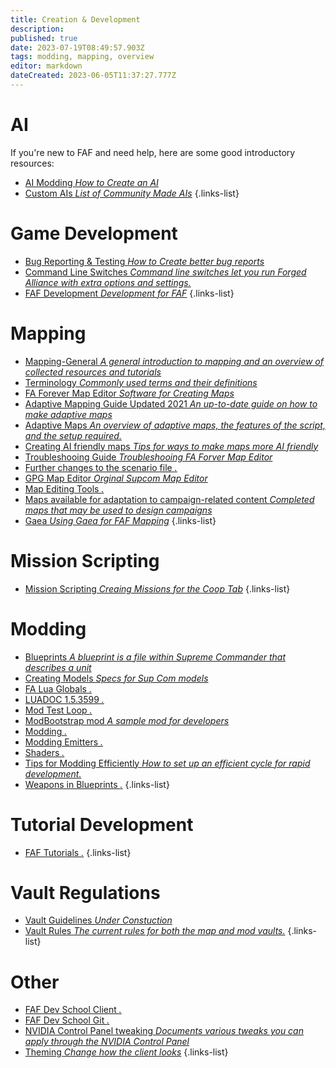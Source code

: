 ```yaml
---
title: Creation & Development
description: 
published: true
date: 2023-07-19T08:49:57.903Z
tags: modding, mapping, overview
editor: markdown
dateCreated: 2023-06-05T11:37:27.777Z
---
```


# AI
If you're new to FAF and need help, here are some good introductory resources:

- [AI Modding *How to Create an AI*](https://wiki.faforever.com/en/Development/AI/AI-Modding)
- [Custom AIs *List of Community Made AIs*](https://wiki.faforever.com/en/Development/AI/Custom-AIs)
{.links-list}

# Game Development

- [Bug Reporting & Testing *How to Create better bug reports*](https://wiki.faforever.com/en/Development/Game-Development/Bug-Reporting-and-Testing)
- [Command Line Switches *Command line switches let you run Forged Alliance with extra options and settings.*](https://wiki.faforever.com/en/Development/Game-Development/Command-Line-Switches)
- [FAF Development *Development for FAF*](https://wiki.faforever.com/en/Development/Game-Development/FAF-Development)
{.links-list}

# Mapping
- [Mapping-General *A general introduction to mapping and an overview of collected resources and tutorials*](/en/Development/Mapping)
- [Terminology *Commonly used terms and their definitions*](/en/Development/Mapping/Terms)
- [FA Forever Map Editor *Software for Creating Maps*](https://wiki.faforever.com/en/Development/Mapping/FA-Forever-Map-Editor)
- [Adaptive Mapping Guide Updated 2021 *An up-to-date guide on how to make adaptive maps*](https://wiki.faforever.com/en/Development/Mapping/Adaptive-Mapping-2021)
- [Adaptive Maps *An overview of adaptive maps, the features of the script, and the setup required.*](https://wiki.faforever.com/en/Development/Mapping/Adaptive-Maps)
- [Creating AI friendly maps *Tips for ways to make maps more AI friendly*](https://wiki.faforever.com/en/Development/Mapping/ai-friendly-maps)
- [Troubleshooing Guide *Troubleshooing FA Forver Map Editor*](https://wiki.faforever.com/en/Development/Mapping/faf-map-editor-troubleshooting)
- [Further changes to the scenario file *.*](https://wiki.faforever.com/en/Development/Mapping/Further-changes-to-the-scenario-file)
- [GPG Map Editor *Orginal Supcom Map Editor*](https://wiki.faforever.com/en/Development/Mapping/GPG-Map-Editor)
- [Map Editing Tools *.*](https://wiki.faforever.com/en/Development/Mapping/Map-Editing-Tools)
- [Maps available for adaptation to campaign-related content *Completed maps that may be used to design campaigns*](https://wiki.faforever.com/en/Development/Mapping/campaign-ready-maps)
- [Gaea *Using Gaea for FAF Mapping*](https://wiki.faforever.com/en/Development/Mapping/Gaea)
{.links-list}


# Mission Scripting

- [Mission Scripting *Creaing Missions for the Coop Tab*](https://wiki.faforever.com/en/Development/Missions/Mission-Scripting)
{.links-list}


# Modding

- [Blueprints *A blueprint is a file within Supreme Commander that describes a unit*](https://wiki.faforever.com/en/Development/Modding/Blueprints)
- [Creating Models *Specs for Sup Com models*](https://wiki.faforever.com/en/Development/Modding/Creating-models)
- [FA Lua Globals *.*](https://wiki.faforever.com/en/Development/Modding/LUAGLOBALS)
- [LUADOC 1.5.3599 *.*](https://wiki.faforever.com/en/Development/Modding/LUADOC)
- [Mod Test Loop *.*](https://wiki.faforever.com/en/Development/Modding/Mod-test-loop)
- [ModBootstrap mod *A sample mod for developers*](https://wiki.faforever.com/en/Development/Modding/ModBootstrap-mod)
- [Modding *.*](https://wiki.faforever.com/en/Development/Modding/Modding)
- [Modding Emitters *.*](https://wiki.faforever.com/en/Development/Modding/Modding_Emitters)
- [Shaders *.*](https://wiki.faforever.com/en/Development/Modding/Shaders)
- [Tips for Modding Efficiently *How to set up an efficient cycle for rapid development.*](https://wiki.faforever.com/en/Development/Modding/Tips-for-Modding-Efficiently)
- [Weapons in Blueprints *.*](https://wiki.faforever.com/en/Development/Modding/Weapon)
{.links-list}


# Tutorial Development

- [FAF Tutorials *.*](https://wiki.faforever.com/en/Development/Tutorials/Tutorials)
{.links-list}


# Vault Regulations

- [Vault Guidelines *Under Constuction*](/en/Development/Vault/Guidelines)
- [Vault Rules *The current rules for both the map and mod vaults.*](/en/Development/Vault/Rules)
{.links-list}


# Other

- [FAF Dev School Client *.*](https://wiki.faforever.com/en/Development/FAF-Dev-School-Client)
- [FAF Dev School Git *.*](https://wiki.faforever.com/en/Development/FAF-Dev-School-Git)
- [NVIDIA Control Panel tweaking *Documents various tweaks you can apply through the NVIDIA Control Panel*](https://wiki.faforever.com/en/Development/nvidia-settings)
- [Theming *Change how the client looks*](https://wiki.faforever.com/en/Development/Theming)
{.links-list}